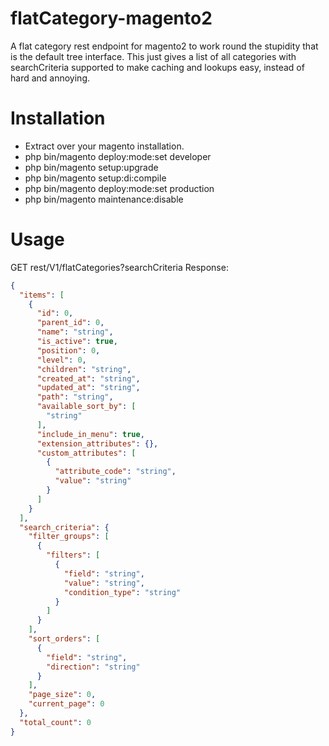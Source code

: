 # flatCategory-magento2
A flat category rest endpoint for magento2 to work round the stupidity that is the default tree interface. This just gives a list of all categories with searchCriteria supported to make caching and lookups easy, instead of hard and annoying.

# Installation
- Extract over your magento installation.
- php bin/magento deploy:mode:set developer
- php bin/magento setup:upgrade
- php bin/magento setup:di:compile
- php bin/magento deploy:mode:set production
- php bin/magento maintenance:disable

# Usage
GET rest/V1/flatCategories?searchCriteria
Response:
```json
{
  "items": [
    {
      "id": 0,
      "parent_id": 0,
      "name": "string",
      "is_active": true,
      "position": 0,
      "level": 0,
      "children": "string",
      "created_at": "string",
      "updated_at": "string",
      "path": "string",
      "available_sort_by": [
        "string"
      ],
      "include_in_menu": true,
      "extension_attributes": {},
      "custom_attributes": [
        {
          "attribute_code": "string",
          "value": "string"
        }
      ]
    }
  ],
  "search_criteria": {
    "filter_groups": [
      {
        "filters": [
          {
            "field": "string",
            "value": "string",
            "condition_type": "string"
          }
        ]
      }
    ],
    "sort_orders": [
      {
        "field": "string",
        "direction": "string"
      }
    ],
    "page_size": 0,
    "current_page": 0
  },
  "total_count": 0
}
```
